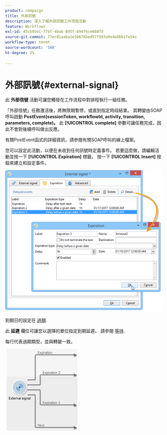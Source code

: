 ```yaml
---
product: campaign
title: 外部訊號
description: 深入了解外部訊號工作流程活動
feature: Workflows
exl-id: 45cb95ec-77bf-4bab-895f-b94f6ce660fd
source-git-commit: 77ec01aaba1e50676bed57f503a9e4e8bb1fe54c
workflow-type: tm+mt
source-wordcount: '168'
ht-degree: 2%

---
```


# 外部訊號{#external-signal}



此 **外部信號** 活動可讓您觸發在工作流程中對排程執行一組任務。

「外部信號」任務激活後，將無限期暫停，或直到指定時段結束。 其轉變由SOAP呼叫啟動 **PostEvent(sessionToken, workflowId, activity, transition, parameters, complete)。** 此 **[!UICONTROL complete]** 參數可讓任務完成，因此不會對後續呼叫做出反應。

有關PostEvent函式的詳細資訊，請參閱有關SOAP呼叫的線上檔案。

您可以設定此活動，以便在未收到任何訊號時定義事件。 若要這麼做，請編輯活動並按一下 **[!UICONTROL Expiration]** 標籤。 按一下 **[!UICONTROL Insert]** 按鈕來建立和設定事件。

![](assets/edit_signal.png)

到期日的設定在 [過期](define-approvals.md).

此 **延遲** 欄位可讓您以選擇的單位指定到期延遲。 請參閱 [等待](wait.md).

每行代表過期類型，並與轉變一致。

![](assets/external_sign_diag.png)
